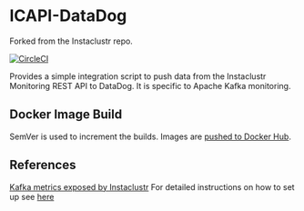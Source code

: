 # ICAPI-DataDog

Forked from the Instaclustr repo.

[![CircleCI](https://circleci.com/gh/lendi-au/ICAPI-DataDog/tree/master.svg?style=svg)](https://circleci.com/gh/lendi-au/ICAPI-DataDog/tree/master)

Provides a simple integration script to push data from the Instaclustr
Monitoring REST API to DataDog. It is specific to Apache Kafka monitoring.

## Docker Image Build

SemVer is used to increment the builds.
Images are [pushed to Docker Hub](https://hub.docker.com/r/tedk42/ic2datadog).

## References

[Kafka metrics exposed by Instaclustr](https://www.instaclustr.com/support/api-integrations/api-reference/monitoring-api/kafka-metrics-exposed-in-the-monitoring-api/)
For detailed instructions on how to set up see [here](https://support.instaclustr.com/hc/en-us/articles/215566468)

